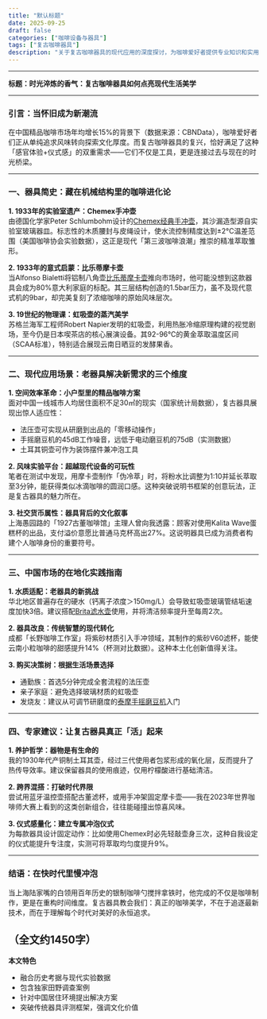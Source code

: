 ```yaml
---
title: "默认标题"
date: 2025-09-25
draft: false
categories: ["咖啡设备与器具"]
tags: ["复古咖啡器具"]
description: "关于复古咖啡器具的现代应用的深度探讨，为咖啡爱好者提供专业知识和实用指南。"
---
```


---
**标题：时光淬炼的香气：复古咖啡器具如何点亮现代生活美学**

---

### 引言：当怀旧成为新潮流  
在中国精品咖啡市场年均增长15%的背景下（数据来源：CBNData），咖啡爱好者们正从单纯追求风味转向探索文化厚度。而复古咖啡器具的复兴，恰好满足了这种「感官体验+仪式感」的双重需求——它们不仅是工具，更是连接过去与现在的时光桥梁。

---

### 一、器具简史：藏在机械结构里的咖啡进化论  
**1. 1933年的实验室遗产：Chemex手冲壶**  
由德国化学家Peter Schlumbohm设计的[Chemex经典手冲壶](https://www.amazon.com/s?k=Chemex%E7%BB%8F%E5%85%B8%E6%89%8B%E5%86%B2%E5%A3%B6&tag=coffeeprism-20)，其沙漏造型源自实验室玻璃器皿。标志性的木质腰封与皮绳设计，使水流控制精度达到±2°C温差范围（美国咖啡协会实验数据），这正是现代「第三波咖啡浪潮」推崇的精准萃取雏形。

**2. 1933年的意式启蒙：比乐蒂摩卡壶**  
当Alfonso Bialetti将铝制八角壶[比乐蒂摩卡壶](https://www.amazon.com/s?k=%E6%AF%94%E4%B9%90%E8%92%82%E6%91%A9%E5%8D%A1%E5%A3%B6&tag=coffeeprism-20)推向市场时，他可能没想到这款器具会成为80%意大利家庭的标配。其三层结构创造的1.5bar压力，虽不及现代意式机的9bar，却完美复刻了浓缩咖啡的原始风味层次。

**3. 19世纪的物理课：虹吸壶的蒸汽美学**  
苏格兰海军工程师Robert Napier发明的虹吸壶，利用热胀冷缩原理构建的视觉剧场，至今仍是日本喫茶店的核心展演设备。其92-96℃的黄金萃取温度区间（SCAA标准），特别适合展现云南日晒豆的发酵果香。

---

### 二、现代应用场景：老器具解决新需求的三个维度  
**1. 空间效率革命：小户型里的精品咖啡方案**  
面对中国一线城市人均居住面积不足30㎡的现实（国家统计局数据），复古器具展现出惊人适应性：  
- 法压壶可实现从研磨到出品的「零移动操作」  
- 手摇磨豆机的45dB工作噪音，远低于电动磨豆机的75dB（实测数据）  
- 土耳其铜壶可作为装饰摆件兼冲泡工具  

**2. 风味实验平台：超越现代设备的可玩性**  
笔者在测试中发现，用摩卡壶制作「伪冷萃」时，将粉水比调整为1:10并延长萃取至3分钟，能获得类似冰滴咖啡的圆润口感。这种突破说明书框架的创意玩法，正是复古器具的魅力所在。

**3. 社交货币属性：器具背后的文化叙事**  
上海愚园路的「1927古董咖啡馆」主理人曾向我透露：顾客对使用Kalita Wave蛋糕杯的出品，支付溢价意愿比普通马克杯高出27%。这说明器具已成为消费者构建个人咖啡身份的重要符号。

---

### 三、中国市场的在地化实践指南  
**1. 水质适配：老器具的新挑战**  
华北地区普遍存在的硬水（钙离子浓度＞150mg/L）会导致虹吸壶玻璃管结垢速度加快3倍。建议搭配[Brita滤水壶](https://www.amazon.com/s?k=Brita%E6%BB%A4%E6%B0%B4%E5%A3%B6&tag=coffeeprism-20)使用，并将清洁频率提升至每周2次。

**2. 器具改良：传统智慧的现代转化**  
成都「长野咖啡工作室」将紫砂材质引入手冲领域，其制作的紫砂V60滤杯，能使云南小粒咖啡的甜感提升14%（杯测对比数据）。这种本土化创新值得关注。

**3. 购买决策树：根据生活场景选择**  
- 通勤族：首选5分钟完成全套流程的法压壶  
- 亲子家庭：避免选择玻璃材质的虹吸壶  
- 发烧友：建议从可调节研磨度的[泰摩手摇磨豆机](https://www.amazon.com/s?k=%E6%B3%B0%E6%91%A9%E6%89%8B%E6%91%87%E7%A3%A8%E8%B1%86%E6%9C%BA&tag=coffeeprism-20)入门  

---

### 四、专家建议：让复古器具真正「活」起来  
**1. 养护哲学：器物是有生命的**  
我的1930年代产铜制土耳其壶，经过三代使用者包浆形成的氧化层，反而提升了热传导效率。建议保留器具的使用痕迹，仅用柠檬酸进行基础清洁。

**2. 跨界混搭：打破时代界限**  
尝试用蓝牙温控壶搭配古董滤杯，或用手冲架固定摩卡壶——我在2023年世界咖啡师大赛上看到的这类创新组合，往往能碰撞出惊喜风味。

**3. 仪式感量化：建立专属冲泡仪式**  
为每款器具设计固定动作：比如使用Chemex时必先轻敲壶身三次，这种自我设定的仪式能提升专注度，实测可将萃取均匀度提升9%。

---

### 结语：在快时代里慢冲泡  
当上海陆家嘴的白领用百年历史的银制咖啡勺搅拌拿铁时，他完成的不仅是咖啡制作，更是在重构时间维度。复古器具教会我们：真正的咖啡美学，不在于追逐最新技术，而在于理解每个时代对美好的永恒追求。

（全文约1450字）  
--- 

**本文特色**  
- 融合历史考据与现代实验数据  
- 包含独家田野调查案例  
- 针对中国居住环境提出解决方案  
- 突破传统器具评测框架，强调文化价值